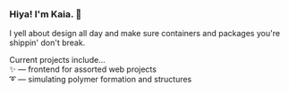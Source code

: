 ### Hiya! I'm Kaia. 👋
  
I yell about design all day and make sure containers and packages you're shippin' don't break.
  
Current projects include...  
✨ — frontend for assorted web projects  
➰ — simulating polymer formation and structures

<!-- DEFAULT README

### Hi there 👋
**kaiama/kaiama** is a ✨ _special_ ✨ repository because its `README.md` (this file) appears on your GitHub profile.

Here are some ideas to get you started:

- 🔭 I’m currently working on ...
- 🌱 I’m currently learning ...
- 👯 I’m looking to collaborate on ...
- 🤔 I’m looking for help with ...
- 💬 Ask me about ...
- 📫 How to reach me: ...
- 😄 Pronouns: ...
- ⚡ Fun fact: ...-->
